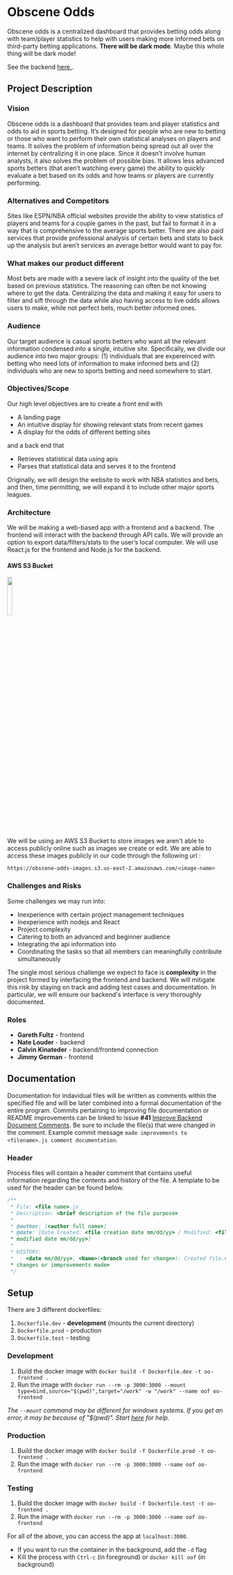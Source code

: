 # Obscene Odds

Obscene odds is a centralized dashboard that provides betting odds along with team/player statistics to help with users making more informed bets on third-party betting applications. **There will be dark mode**. Maybe this whole thing will be dark mode!

See the backend [here.](https://github.com/EECE3093C/team-project-golden-girls-backend).

## Project Description

### Vision

Obscene odds is a dashboard that provides team and player statistics and odds to aid in sports betting. It’s designed for people who are new to betting or those who want to perform their own statistical analyses on players and teams. It solves the problem of information being spread out all over the internet by centralizing it in one place. Since it doesn’t involve human analysts, it also solves the problem of possible bias. It allows less advanced sports betters (that aren’t watching every game) the ability to quickly evaluate a bet based on its odds and how teams or players are currently performing.

### Alternatives and Competitors

Sites like ESPN/NBA official websites provide the ability to view statistics of players and teams for a couple games in the past, but fail to format it in a way that is comprehensive to the average sports better. There are also paid services that provide professional analysis of certain bets and stats to back up the analysis but aren’t services an average bettor would want to pay for. 

### What makes our product different

Most bets are made with a severe lack of insight into the quality of the bet based on previous statistics. The reasoning can often be not knowing where to get the data. Centralizing the data and making it easy for users to filter and sift through the data while also having access to live odds allows users to make, while not perfect bets, much better informed ones.

### Audience

Our target audience is casual sports betters who want all the relevant information condensed into a single, intuitive site. Specifically, we divide our audience into two major groups: (1) individuals that are expereinced with betting who need lots of information to make informed bets and (2) individuals who are new to sports betting and need somewhere to start.

### Objectives/Scope

Our high level objectives are to create a front end with
- A landing page
- An intuitive display for showing relevant stats from recent games
- A display for the odds of different betting sites

and a back end that
- Retrieves statistical data using apis
- Parses that statistical data and serves it to the frontend

Originally, we will design the website to work with NBA statistics and bets, and then, time permitting, we will expand it to include other major sports leagues.

### Architecture

We will be making a web-based app with a frontend and a backend. The frontend will interact with the backend through API calls. We will provide an option to export data/filters/stats to the user’s local computer. We will use React.js for the frontend and Node.js for the backend.


#### AWS S3 Bucket 
<img src="https://obscene-odds-images.s3.us-east-2.amazonaws.com/aws-s3-logo.png" alt="" width="15%" height="15%" title="">

We will be using an AWS S3 Bucket to store images we aren't able to access publicly online such as images we create or edit. We are able to access these images publicly in our code through the following url :
```
https://obscene-odds-images.s3.us-east-2.amazonaws.com/<image-name>
```

### Challenges and Risks

Some challenges we may run into:
- Inexperience with certain project management techniques
- Inexperience with nodejs and React
- Project complexity
- Catering to both an advanced and beginner audience
- Integrating the api information into
- Coordinating the tasks so that all members can meaningfully contribute simultaneously

The single most serious challenge we expect to face is **complexity** in the project formed by interfacing the frontend and backend. We will mitigate this risk by staying on track and adding test cases and documentation. In particular, we will ensure our backend's interface is very thoroughly documented.

### Roles

- **Gareth Fultz** - frontend
- **Nate Louder** - backend
- **Calvin Kinateder** - backend/frontend connection
- **Jimmy German** - frontend
  
## Documentation

Documentation for indavidual files will be written as comments within the specified file and will be later combined into a formal documentation of the entire program. Commits pertaining to improving file documentation or README improvements can be linked to issue **#41** [Improve Backend Document Comments](https://github.com/EECE3093C/team-project-golden-girls/issues/41). Be sure to include the file(s) that were changed in the comment. Example commit message `made improvements to <filename>.js comment documentation`.
### Header
Process files will contain a header comment that contains useful information regarding the contents and history of the file. A template to be used for the header can be found below.

```js
/**
 * File: <file name>.js
 * Description: <brief description of the file purpose>
 * 
 * @author: [<author full name>]
 * @date: [Date Created: <file creation date mm/dd/yy> / Modified: <file
 * modified date mm/dd/yy>]
 * 
 * HISTORY:
 *  - <date mm/dd/yy>, <Name>(<branch used for change>): Created file.<Anyother
 * changes or immprovements made>
 */
```

## Setup

There are 3 different dockerfiles:

1. `Dockerfile.dev` - **development** (mounts the current directory)
2. `Dockerfile.prod` - production
3. `Dockerfile.test` - testing

### Development

1. Build the docker image with `docker build -f Dockerfile.dev -t oo-frontend .`
2. Run the image with `docker run --rm -p 3000:3000 --mount type=bind,source="$(pwd)",target="/work" -w "/work" --name oof oo-frontend`

*The `--mount` command may be different for windows systems. If you get an error, it may be because of "$(pwd)". Start [here](https://stackoverflow.com/questions/41485217/mount-current-directory-as-a-volume-in-docker-on-windows-10) for help.*

### Production

1. Build the docker image with `docker build -f Dockerfile.prod -t oo-frontend .`
2. Run the image with `docker run --rm -p 3000:3000 --name oof oo-frontend`

### Testing

1. Build the docker image with `docker build -f Dockerfile.test -t oo-frontend .`
2. Run the image with `docker run --rm -p 3000:3000 --name oof oo-frontend`

For all of the above, you can access the app at `localhost:3000`.

- If you want to run the container in the background, add the `-d` flag
- Kill the process with `Ctrl-c` (in foreground) or `docker kill oof` (in background)
